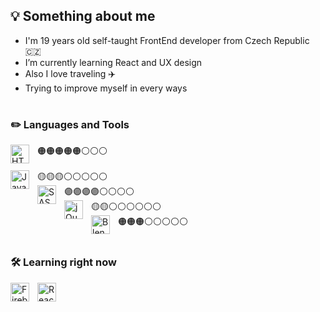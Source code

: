 ## 💡 Something about me 
- I'm 19 years old self-taught FrontEnd developer from Czech Republic 🇨🇿
- I’m currently learning React and UX design 
- Also I love traveling ✈️
- Trying to improve myself in every ways 
#

### ✏️ Languages and Tools 

<img align="left" alt="HTML" width="30px" style="padding-right:10px;" src="https://cdn.jsdelivr.net/gh/devicons/devicon/icons/html5/html5-original.svg"> 
🟠🟠🟠🟠🟠⚪⚪⚪ 
<br />

<br />
<img align="left" alt="JavaScript" width="30px" style="padding-right:10px;" src="https://cdn.jsdelivr.net/gh/devicons/devicon/icons/javascript/javascript-original.svg"> 
🟡🟡🟡⚪⚪⚪⚪⚪ <br />
<img align="left" alt="SASS" width="30px" style="padding-right:10px;" src="https://cdn.jsdelivr.net/gh/devicons/devicon/icons/sass/sass-original.svg"> 
🟣🟣🟣🟣⚪⚪⚪⚪ <br />
<img align="left" alt="jQuery" width="30px" style="padding-right:10px;" src="https://cdn.jsdelivr.net/gh/devicons/devicon/icons/jquery/jquery-original.svg"> 
🟡🟡⚪⚪⚪⚪⚪⚪ <br />
<img align="left" alt="Blender" width="30px" style="padding-right:10px;" src="https://cdn.jsdelivr.net/gh/devicons/devicon/icons/blender/blender-original.svg"> 
🟠🟠🟠⚪⚪⚪⚪⚪ <br />
<br />

### 🛠️ Learning right now 

<img align="left" alt="Firebase" width="30px" style="padding-right:10px;" src="https://cdn.jsdelivr.net/gh/devicons/devicon/icons/firebase/firebase-plain.svg">
<img align="left" alt="React" width="30px" style="padding-right:10px;" src="https://cdn.jsdelivr.net/gh/devicons/devicon/icons/react/react-original.svg">
